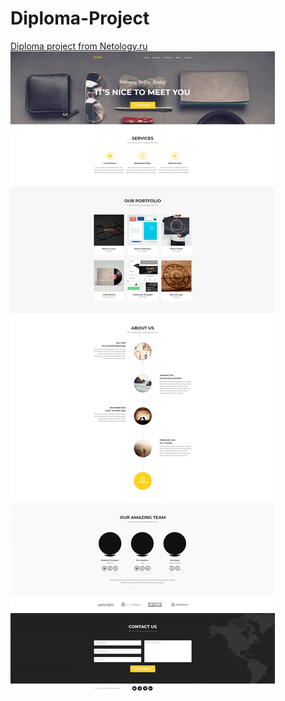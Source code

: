 # Diploma-Project
<a href='https://vladgpine.github.io/Diploma-Project/'>Diploma project from Netology.ru</a>
<img src="images/fullpage.png"/>

